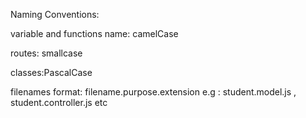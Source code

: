Naming Conventions:

variable and functions name: camelCase

routes: smallcase

classes:PascalCase

filenames format: filename.purpose.extension e.g : student.model.js , student.controller.js etc
